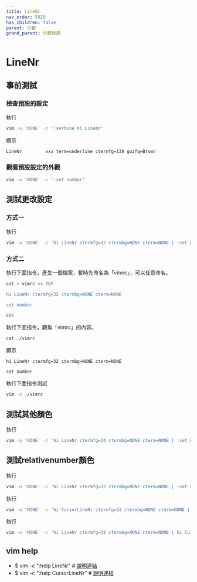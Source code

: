```yaml
---
title: LineNr
nav_order: 5020
has_children: false
parent: 行數
grand_parent: 外觀微調
---
```


# LineNr


## 事前測試

### 檢查預設的設定

執行

``` sh
vim -u 'NONE' -c ':verbose hi LineNr'
```

顯示

```
LineNr         xxx term=underline ctermfg=130 guifg=Brown
```

### 觀看預設設定的外觀

``` sh
vim -u 'NONE' -c ':set number'
```


## 測試更改設定


### 方式一

執行

``` sh
vim -u 'NONE' -c 'hi LineNr ctermfg=32 ctermbg=NONE cterm=NONE | :set number'
```


### 方式二

執行下面指令，產生一個檔案，暫時先命名為「vimrc」，可以任意命名。

``` sh
cat > vimrc << EOF

hi LineNr ctermfg=32 ctermbg=NONE cterm=NONE

set number

EOF
```

執行下面指令，觀看「vimrc」的內容。

``` sh
cat ./vimrc
```

顯示

``` vim
hi LineNr ctermfg=32 ctermbg=NONE cterm=NONE

set number

```

執行下面指令測試


``` sh
vim -u ./vimrc
```


## 測試其他顏色

執行

``` sh
vim -u 'NONE' -c 'hi LineNr ctermfg=34 ctermbg=NONE cterm=NONE | :set number'
```


## 測試relativenumber顏色

執行

``` sh
vim -u 'NONE' -c 'hi LineNr ctermfg=32 ctermbg=NONE cterm=NONE | :set relativenumber'
```

執行

``` sh
vim -u 'NONE' -c 'hi CursorLineNr ctermfg=32 ctermbg=NONE cterm=NONE | :set relativenumber'
```

執行

``` sh
vim -u 'NONE' -c 'hi LineNr ctermfg=32 ctermbg=NONE cterm=NONE | hi CursorLineNr ctermfg=11 ctermbg=NONE cterm=NONE | :set relativenumber'
```

## vim help

* $ vim -c ":help LineNr" # [說明連結](https://vimhelp.org/syntax.txt.html#hl-LineNr)
* $ vim -c ":help CursorLineNr" # [說明連結](https://vimhelp.org/syntax.txt.html#hl-CursorLineNr)
